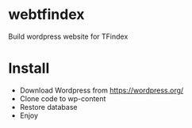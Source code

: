 # webtfindex
Build wordpress website for TFindex

# Install
- Download Wordpress from https://wordpress.org/
- Clone code to wp-content
- Restore database
- Enjoy
